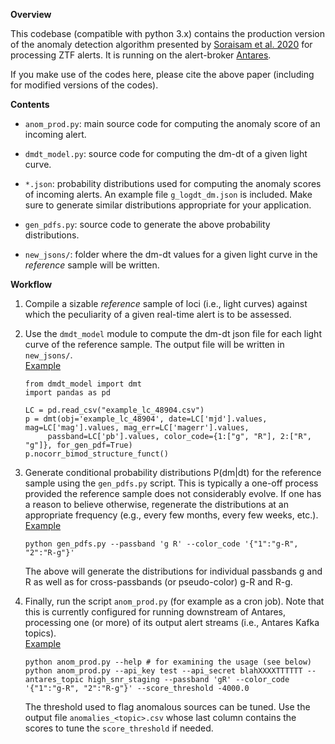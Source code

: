 **Overview**

This codebase (compatible with python 3.x) contains the production version of the anomaly detection algorithm presented by <a href="https://ui.adsabs.harvard.edu/abs/2020ApJ...892..112S/abstract">Soraisam et al. 2020</a> for processing ZTF alerts. It is running on the alert-broker <a href="https://antares.noirlab.edu">Antares</a>. 

If you make use of the codes here, please cite the above paper (including for modified versions of the codes).  

**Contents**

- `anom_prod.py`: main source code for computing the anomaly score of an incoming alert.

- `dmdt_model.py`: source code for computing the dm-dt of a given light curve.

- `*.json`: probability distributions used for computing the anomaly scores of incoming alerts. An example file `g_logdt_dm.json` is included. Make sure to generate similar distributions appropriate for your application.

- `gen_pdfs.py`: source code to generate the above probability distributions.

- `new_jsons/`: folder where the dm-dt values for a given light curve in the *reference* sample will be written.

**Workflow**

1. Compile a sizable *reference* sample of loci (i.e., light curves) against which the peculiarity of a given real-time alert is to be assessed. 

2. Use the `dmdt_model` module to compute the dm-dt json file for each light curve of the reference sample. The output file will be written in `new_jsons/`.<br>
    <ins>Example</ins><br>
    ```
    from dmdt_model import dmt
    import pandas as pd 
    
    LC = pd.read_csv("example_lc_48904.csv")
    p = dmt(obj='example_lc_48904', date=LC['mjd'].values, mag=LC['mag'].values, mag_err=LC['magerr'].values,
      	 passband=LC['pb'].values, color_code={1:["g", "R"], 2:["R", "g"]}, for_gen_pdf=True)
    p.nocorr_bimod_structure_funct()
    ```
3. Generate conditional probability distributions P(dm|dt) for the reference sample using the `gen_pdfs.py` script. This is typically a one-off process provided the reference sample does not considerably evolve. If one has a reason to believe otherwise, regenerate the distributions at an appropriate frequency (e.g., every few months, every few weeks, etc.).<br>
    <ins>Example</ins><br>
    ```
    python gen_pdfs.py --passband 'g R' --color_code '{"1":"g-R", "2":"R-g"}'
    ```
    The above will generate the distributions for individual passbands g and R as well as for cross-passbands (or pseudo-color) g-R and R-g. 
    
4. Finally, run the script `anom_prod.py` (for example as a cron job). Note that this is currently configured for running downstream of Antares, processing one (or more) of its output alert streams (i.e., Antares Kafka topics).<br>
    <ins>Example</ins><br>
    ```
    python anom_prod.py --help # for examining the usage (see below)
    python anom_prod.py --api_key test --api_secret blahXXXXTTTTTT --antares_topic high_snr_staging --passband 'gR' --color_code '{"1":"g-R", "2":"R-g"}' --score_threshold -4000.0
    ```
    The threshold used to flag anomalous sources can be tuned. Use the output file `anomalies_<topic>.csv` whose last column contains the scores to tune the `score_threshold` if needed.   

